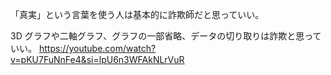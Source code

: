 「真実」という言葉を使う人は基本的に詐欺師だと思っていい。

3D グラフや二軸グラフ、グラフの一部省略、データの切り取りは詐欺と思っていい。
https://youtube.com/watch?v=pKU7FuNnFe4&si=lpU6n3WFAkNLrVuR
